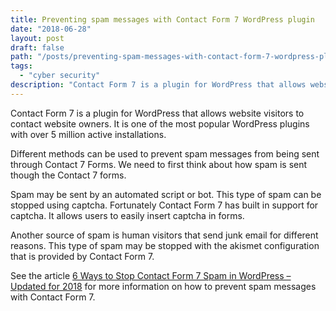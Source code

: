 ```yaml
---
title: Preventing spam messages with Contact Form 7 WordPress plugin
date: "2018-06-28"
layout: post
draft: false
path: "/posts/preventing-spam-messages-with-contact-form-7-wordpress-plugin"
tags:
  - "cyber security"
description: "Contact Form 7 is a plugin for WordPress that allows website visitors to contact website owners. It is one of the most popular WordPress plugins with over 5 million active installations."
---
```


Contact Form 7 is a plugin for WordPress that allows website visitors to contact website owners. It is one of the most popular WordPress plugins with over 5 million active installations.

Different methods can be used to prevent spam messages from being sent through Contact 7 Forms. We need to first think about how spam is sent though the Contact 7 forms.

Spam may be sent by an automated script or bot. This type of spam can be stopped using captcha. Fortunately Contact Form 7 has built in support for captcha. It allows users to easily insert captcha in forms.

Another source of spam is human visitors that send junk email for different reasons. This type of spam may be stopped with the akismet configuration that is provided by Contact Form 7.

See the article [6 Ways to Stop Contact Form 7 Spam in WordPress – Updated for 2018](https://barn2.co.uk/stop-contact-form-7-spam/) for more information on how to prevent spam messages with Contact Form 7.
